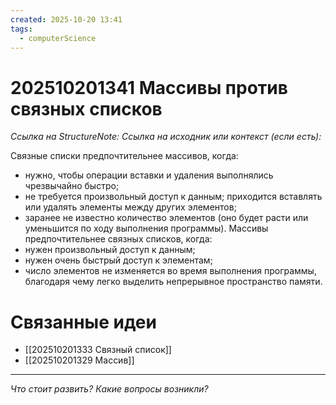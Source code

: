 ```yaml
---
created: 2025-10-20 13:41
tags:
  - computerScience
---
```

# 202510201341 Массивы против связных списков

*Ссылка на StructureNote:*
*Ссылка на исходник или контекст (если есть):* 

Связные списки предпочтительнее массивов, когда: 

- нужно, чтобы операции вставки и удаления выполнялись чрезвычайно быстро; 
- не требуется произвольный доступ к данным; приходится вставлять или удалять элементы между других элементов; 
- заранее не известно количество элементов (оно будет расти или уменьшится по ходу выполнения программы). 
Массивы предпочтительнее связных списков, когда: 
- нужен произвольный доступ к данным;
- нужен очень быстрый доступ к элементам; 
- число элементов не изменяется во время выполнения программы, благодаря чему легко выделить непрерывное пространство памяти.

# Связанные идеи

- [[202510201333 Связный список]]
- [[202510201329 Массив]] 
---

*Что стоит развить? Какие вопросы возникли?*
